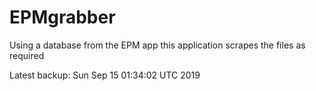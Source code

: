 # EPMgrabber
Using a database from the EPM app this application scrapes the files as required


Latest backup: Sun Sep 15 01:34:02 UTC 2019
